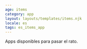 ```yaml
---
age: items
category: app
layout: layouts/templates/items.njk
locale: es
tags: es_items_app
---
```


Apps disponibles para pasar el rato.